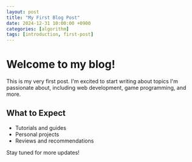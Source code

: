 ```yaml
---
layout: post
title: "My First Blog Post"
date: 2024-12-31 10:00:00 +0900
categories: [algorithm]
tags: [introduction, first-post]
---
```


# Welcome to my blog!

This is my very first post. I'm excited to start writing about topics I'm passionate about, including web development, game programming, and more.

## What to Expect

- Tutorials and guides
- Personal projects
- Reviews and recommendations

Stay tuned for more updates!